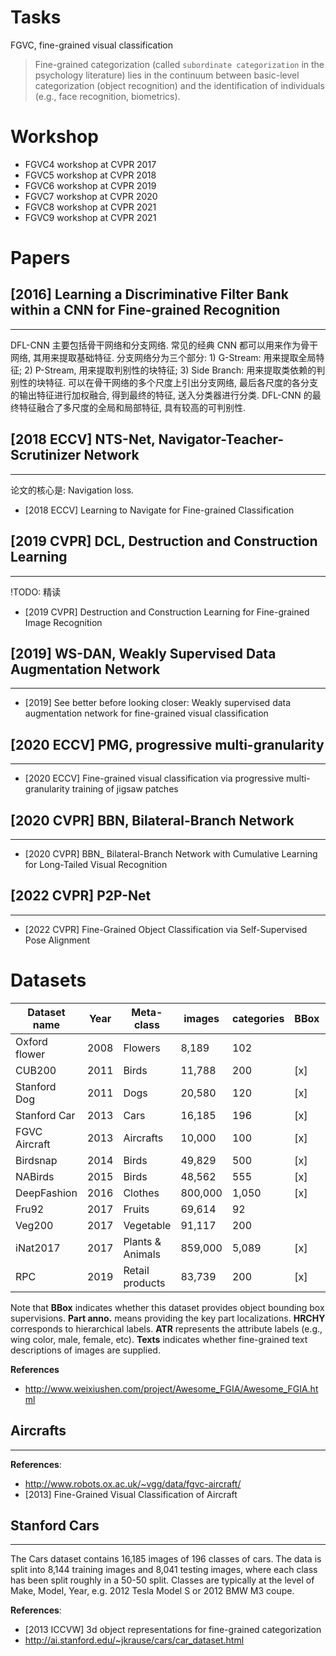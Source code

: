 # Tasks

FGVC, fine-grained visual classification

> Fine-grained categorization (called `subordinate categorization` in the psychology literature) lies in the continuum between basic-level categorization (object recognition) and the identification of individuals (e.g., face recognition, biometrics).


# Workshop
- FGVC4 workshop at CVPR 2017
- FGVC5 workshop at CVPR 2018
- FGVC6 workshop at CVPR 2019
- FGVC7 workshop at CVPR 2020
- FGVC8 workshop at CVPR 2021
- FGVC9 workshop at CVPR 2021

# Papers

## [2016] Learning a Discriminative Filter Bank within a CNN for Fine-grained Recognition
---
DFL-CNN 主要包括骨干网络和分支网络. 常见的经典 CNN 都可以用来作为骨干网络, 其用来提取基础特征. 分支网络分为三个部分: 1) G-Stream: 用来提取全局特征; 2) P-Stream, 用来提取判别性的块特征; 3) Side Branch: 用来提取类依赖的判别性的块特征. 可以在骨干网络的多个尺度上引出分支网络, 最后各尺度的各分支的输出特征进行加权融合, 得到最终的特征, 送入分类器进行分类. DFL-CNN 的最终特征融合了多尺度的全局和局部特征, 具有较高的可判别性. 

## [2018 ECCV] NTS-Net, Navigator-Teacher-Scrutinizer Network
----
论文的核心是: Navigation loss.

- [2018 ECCV] Learning to Navigate for Fine-grained Classification

## [2019 CVPR] DCL, Destruction and Construction Learning
----
!TODO: 精读

- [2019 CVPR] Destruction and Construction Learning for Fine-grained Image Recognition

## [2019] WS-DAN, Weakly Supervised Data Augmentation Network
----
- [2019] See better before looking closer: Weakly supervised data augmentation network for fine-grained visual classification

## [2020 ECCV] PMG, progressive multi-granularity
---
- [2020 ECCV] Fine-grained visual classification via progressive multi-granularity training of jigsaw patches

## [2020 CVPR] BBN, Bilateral-Branch Network
----
- [2020 CVPR] BBN_ Bilateral-Branch Network with Cumulative Learning for Long-Tailed Visual Recognition

## [2022 CVPR] P2P-Net
----
- [2022 CVPR] Fine-Grained Object Classification via Self-Supervised Pose Alignment


# Datasets

Dataset name  | Year | Meta-class       | images  | categories | BBox | Part anno. | HRCHY | ATR | Texts
--------------|------|------------------|---------|------------|------|------------|-------|-----|-------
Oxford flower | 2008 | Flowers          | 8,189   | 102        |      |            |       |     | [x]
CUB200        | 2011 | Birds            | 11,788  | 200        | [x]  | [x]        |       | [x] | [x]
Stanford Dog  | 2011 | Dogs             | 20,580  | 120        | [x]  |            |       |     | 
Stanford Car  | 2013 | Cars             | 16,185  | 196        | [x]  |            | [x]   |     | 
FGVC Aircraft | 2013 | Aircrafts        | 10,000  | 100        | [x]  |            |       |     | 
Birdsnap      | 2014 | Birds            | 49,829  | 500        | [x]  | [x]        |       | [x] | 
NABirds       | 2015 | Birds            | 48,562  | 555        | [x]  | [x]        |       |     | 
DeepFashion   | 2016 | Clothes          | 800,000 | 1,050      | [x]  | [x]        |       | [x] | 
Fru92         | 2017 | Fruits           | 69,614  | 92         |      |            | [x]   |     | 
Veg200        | 2017 | Vegetable        | 91,117  | 200        |      |            | [x]   |     | 
iNat2017      | 2017 | Plants & Animals | 859,000 | 5,089      | [x]  |            | [x]   |     | 
RPC           | 2019 | Retail products  | 83,739  | 200        | [x]  |            | [x]   |     | 

Note that **BBox** indicates whether this dataset provides object bounding box supervisions. **Part anno.** means providing the key part localizations. **HRCHY** corresponds to hierarchical labels. **ATR** represents the attribute labels (e.g., wing color, male, female, etc). **Texts** indicates whether fine-grained text descriptions of images are supplied.

**References**
- http://www.weixiushen.com/project/Awesome_FGIA/Awesome_FGIA.html


## Aircrafts
---
**References**:
- http://www.robots.ox.ac.uk/~vgg/data/fgvc-aircraft/
- [2013] Fine-Grained Visual Classification of Aircraft


## Stanford Cars
---
The Cars dataset contains 16,185 images of 196 classes of cars. The data is split into 8,144 training images and 8,041 testing images, where each class has been split roughly in a 50-50 split. Classes are typically at the level of Make, Model, Year, e.g. 2012 Tesla Model S or 2012 BMW M3 coupe.

**References**:
- [2013 ICCVW] 3d object representations for fine-grained categorization
- http://ai.stanford.edu/~jkrause/cars/car_dataset.html

